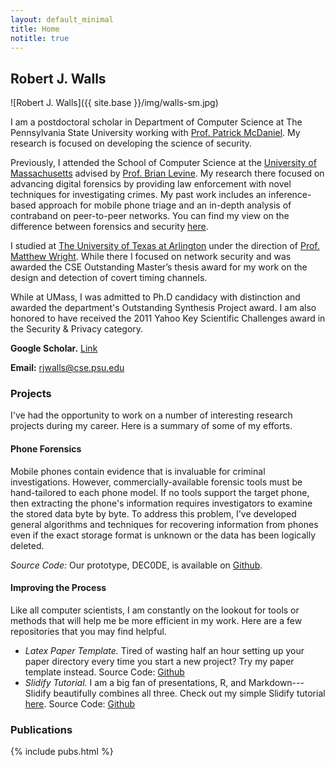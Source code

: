 ```yaml
---
layout: default_minimal
title: Home
notitle: true
---
```


## Robert J. Walls

![Robert J. Walls]({{ site.base }}/img/walls-sm.jpg)

I am a postdoctoral scholar in Department of Computer Science at The
Pennsylvania State University working with [Prof. Patrick
McDaniel](http://www.patrickmcdaniel.org/).  My research is focused on
developing the science of security.

Previously, I attended the School of Computer Science at the [University of
Massachusetts](http://www.cs.umass.edu/) advised by [Prof. Brian
Levine](http://people.cs.umass.edu/~brian/). My research there focused on
advancing digital forensics by providing law enforcement with novel techniques
for investigating crimes. My past work includes an inference-based approach for
mobile phone triage and an in-depth analysis of contraband on peer-to-peer
networks. You can find my view on the difference between forensics and security
[here](http://forensics.umass.edu/publications.php?q=Walls:2011a).

I studied at [The University of Texas at Arlington](http://www.cse.uta.edu/)
under the direction of [Prof. Matthew Wright](http://isec.uta.edu/mwright/).
While there I focused on network security and was awarded the CSE Outstanding
Master’s thesis award for my work on the design and detection of covert timing
channels.

While at UMass, I was admitted to Ph.D candidacy with distinction and awarded
the department's Outstanding Synthesis Project award. I am also honored to have
received the 2011 Yahoo Key Scientific Challenges award in the Security &
Privacy category.


**Google Scholar.**
[Link](https://scholar.google.com/citations?user=7yHU8hMAAAAJ&hl=en) 

**Email:** rjwalls@cse.psu.edu

### Projects

I've had the opportunity to work on a number of interesting research projects
during my career. Here is a summary of some of my efforts. 

#### Phone Forensics

Mobile phones contain evidence that is invaluable for criminal investigations.
However, commercially-available forensic tools must be hand-tailored to each
phone model. If no tools support the target phone, then extracting the phone's
information requires investigators to  examine the stored data byte by byte.
To address this problem,  I've developed general algorithms and techniques for
recovering information from phones even if the exact  storage format is unknown
or the data has been logically deleted. 

*Source Code:* Our prototype, DEC0DE, is available on
[Github](https://github.com/umass-forensics/DEC0DE-forensics).


#### Improving the Process

Like all computer scientists, I am constantly on the lookout for tools or
methods that will help me be more efficient in my work. Here are a few
repositories that you may find helpful.
 - *Latex Paper Template.* Tired of wasting half an hour setting up your paper
directory every time you start a new project? Try my paper template 
instead. Source Code: [Github](https://github.com/rjwalls/paper-template)
 - *Slidify Tutorial.* I am a big fan of presentations, R, and Markdown---Slidify
beautifully combines all three. Check out my simple Slidify tutorial 
[here](http://rjwalls.github.io/SlidifyTest). Source Code: [Github](https://github.com/rjwalls/SlidifyTest)

### Publications

{% include pubs.html %}
